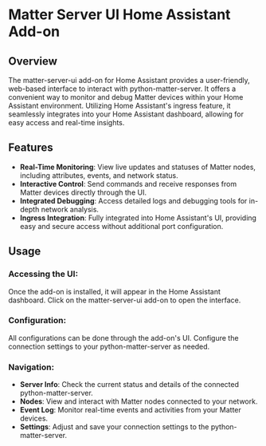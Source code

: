# Matter Server UI Home Assistant Add-on

## Overview

The matter-server-ui add-on for Home Assistant provides a user-friendly, web-based interface to interact with python-matter-server. It offers a convenient way to monitor and debug Matter devices within your Home Assistant environment. Utilizing Home Assistant's ingress feature, it seamlessly integrates into your Home Assistant dashboard, allowing for easy access and real-time insights.

## Features

- **Real-Time Monitoring**: View live updates and statuses of Matter nodes, including attributes, events, and network status.
- **Interactive Control**: Send commands and receive responses from Matter devices directly through the UI.
- **Integrated Debugging**: Access detailed logs and debugging tools for in-depth network analysis.
- **Ingress Integration**: Fully integrated into Home Assistant's UI, providing easy and secure access without additional port configuration.

## Usage

### Accessing the UI:
Once the add-on is installed, it will appear in the Home Assistant dashboard.
Click on the matter-server-ui add-on to open the interface.

### Configuration:
All configurations can be done through the add-on's UI.
Configure the connection settings to your python-matter-server as needed.

### Navigation:
- **Server Info**: Check the current status and details of the connected python-matter-server.
- **Nodes**: View and interact with Matter nodes connected to your network.
- **Event Log**: Monitor real-time events and activities from your Matter devices.
- **Settings**: Adjust and save your connection settings to the python-matter-server.
